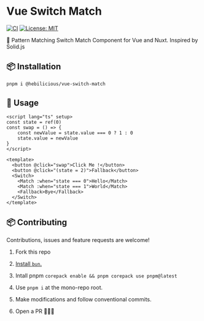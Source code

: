 # Vue Switch Match

[![CI](https://github.com/Hebilicious/vue-switch-match/actions/workflows/ci.yaml/badge.svg)](https://github.com/Hebilicious/vue-switch-match/actions/workflows/ci.yaml)
[![License: MIT](https://img.shields.io/badge/License-MIT-yellow.svg)](https://opensource.org/licenses/MIT)

🚀 Pattern Matching Switch Match Component for Vue and Nuxt. Inspired by Solid.js

## 📦 Installation

```bash
pnpm i @hebilicious/vue-switch-match
```

## 🚀 Usage

```vue
<script lang="ts" setup>
const state = ref(0)
const swap = () => {
	const newValue = state.value === 0 ? 1 : 0
	state.value = newValue
}
</script>

<template>
  <button @click="swap">Click Me !</button>
  <button @click="(state = 2)">Fallback</button>
  <Switch>
    <Match :when="state === 0">Hello</Match>
    <Match :when="state === 1">World</Match>
    <Fallback>Bye</Fallback>
  </Switch>
</template>
```

## 📦 Contributing

Contributions, issues and feature requests are welcome!

1. Fork this repo

2. [Install `bun`.](https://bun.sh/docs/installation)

3. Intall pnpm `corepack enable && pnpm corepack use pnpm@latest`

4. Use `pnpm i` at the mono-repo root.

5. Make modifications and follow conventional commits.

6. Open a PR 🚀🚀🚀
